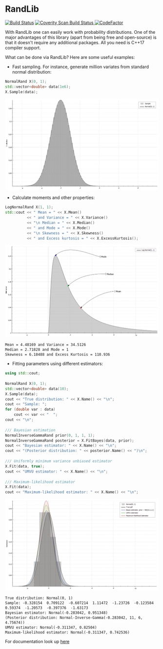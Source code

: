 # RandLib


[![Build Status](https://travis-ci.org/Quanteeks/RandLib.svg?branch=master)](https://travis-ci.org/Quanteeks/RandLib)
<a href="https://scan.coverity.com/projects/randlib">
  <img alt="Coverity Scan Build Status"
       src="https://scan.coverity.com/projects/12703/badge.svg"/>
</a>
[![CodeFactor](https://www.codefactor.io/repository/github/quanteeks/randlib/badge/master)](https://www.codefactor.io/repository/github/quanteeks/randlib/overview/master)

With RandLib one can easily work with probability distributions. One of the major advantages of this library (apart from being free and open-source) is that it doesn't require any additional packages. All you need is C++17 compiler support.

What can be done via RandLib? Here are some useful examples:
* Fast sampling. For instance, generate million variates from standard normal distribution:
```c++
NormalRand X(0, 1);
std::vector<double> data(1e6);
X.Sample(data);
```
![alt tag](images/standardNormal.png)

* Calculate moments and other properties:
```c++
LogNormalRand X(1, 1);
std::cout << " Mean = " << X.Mean()
          << " and Variance = " << X.Variance()
          << "\n Median = " << X.Median()
          << " and Mode = " << X.Mode()
          << "\n Skewness = " << X.Skewness()
          << " and Excess kurtosis = " << X.ExcessKurtosis();
```
![alt tag](images/lognormal11.png)
```
Mean = 4.48169 and Variance = 34.5126
Median = 2.71828 and Mode = 1
Skewness = 6.18488 and Excess Kurtosis = 110.936
```
* Fitting parameters using different estimators:
```c++
using std::cout;

NormalRand X(0, 1);
std::vector<double> data(10);
X.Sample(data);
cout << "True distribution: " << X.Name() << "\n";
cout << "Sample: ";
for (double var : data)
    cout << var << "  ";
cout << "\n";

/// Bayesian estimation
NormalInverseGammaRand prior(0, 1, 1, 1);
NormalInverseGammaRand posterior = X.FitBayes(data, prior);
cout << "Bayesian estimator: " << X.Name() << "\n";
cout << "(Posterior distribution: " << posterior.Name() << ")\n";

/// Uniformly minimum variance unbiased estimator
X.Fit(data, true);
cout << "UMVU estimator: " << X.Name() << "\n";

/// Maximum-likelihood estimator
X.Fit(data);
cout << "Maximum-likelihood estimator: " << X.Name() << "\n";
```
![alt tag](images/normalFit.png)
```
True distribution: Normal(0, 1)
Sample: -0.328154  0.709122  -0.607214  1.11472  -1.23726  -0.123584  0.59374  -1.20573  -0.397376  -1.63173
Bayesian estimator: Normal(-0.283042, 0.951348)
(Posterior distribution: Normal-Inverse-Gamma(-0.283042, 11, 6, 4.75674))
UMVU estimator: Normal(-0.311347, 0.82504)
Maximum-likelihood estimator: Normal(-0.311347, 0.742536)
```

For documentation look up [here](documentation/document.pdf)
